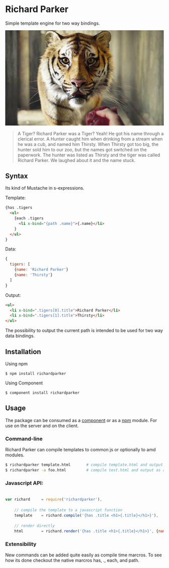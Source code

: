 # Richard Parker

Simple template engine for two way bindings.

![Richard Parker](resources/richard-parker.jpg)

> A Tiger? Richard Parker was a Tiger?
> Yeah! He got his name through a clerical error. A Hunter caught him when drinking from a
> stream when he was a cub, and named him Thirsty. When Thirsty got too big, the hunter sold
> him to our zoo, but the names got switched on the paperwork. The hunter was listed as 
> Thirsty and the tiger was called Richard Parker. We laughed about it and the name stuck.

## Syntax

Its kind of Mustache in s-expressions.

Template:

```HTML
{has .tigers
  <ul>
    {each .tigers
      <li x-bind="{path .name}">{.name}</li>
    }
  </ul>
}
```

Data:

```Javascript
{
  tigers: [
    {name: 'Richard Parker'}
    {name: 'Thirsty'}
  ]
}
```

Output:

```HTML
<ul>
  <li x-bind=".tigers[0].title">Richard Parker</li>
  <li x-bind=".tigers[1].title">Thirsty</li>
</ul>
```

The possibility to output the current path is intended to be used for two way data bindings.

## Installation

Using npm

```
$ npm install richardparker

```

Using Component

```
$ component install richardparker
```

## Usage

The package can be consumed as a [component](http://github.com/component/component) or as a 
[npm](http://npmjs.org/) module. For use on the server and on the client.

### Command-line

Richard Parker can compile templates to common js or optionally to amd modules.

```bash
$ richardparker template.html       # compile template.html and output to stdout
$ richardparker -a foo.html         # compile test.html and output as amd module
```

### Javascript API:

```Javascript

var richard     = require('richardparker'),

    // compile the template to a javascript function
    template    = richard.compile('{has .title <h1>{.title}</h1>}'),
    
    // render directly
    html        = richard.render('{has .title <h1>{.title}</h1>}', {name: 'foo'});

```

### Extensibility

New commands can be added quite easily as compile time marcros. To see how its done
checkout the native marcros has, ., each, and path.



